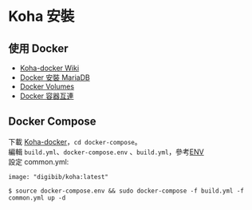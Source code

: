 # Koha 安裝
## 使用 Docker
* [Koha-docker Wiki](https://github.com/digibib/koha-docker/wiki/Using-the-Koha-Docker-image)  
* [Docker 安裝 MariaDB](https://mariadb.com/resources/blog/mariadb-and-docker-use-cases-part-1/)  
* [Docker Volumes](https://docs.docker.com/storage/volumes/)
* [Docker 容器互連](https://philipzheng.gitbooks.io/docker_practice/content/network/linking.html)

## Docker Compose
下載 [Koha-docker](https://github.com/digibib/koha-docker)，`cd docker-compose`。  
編輯 `build.yml`、`docker-compose.env` 、`build.yml`，參考[ENV](https://github.com/digibib/koha-docker/wiki/Environment-and-Configuration)  
設定 common.yml:
```
image: "digibib/koha:latest"
```
```
$ source docker-compose.env && sudo docker-compose -f build.yml -f common.yml up -d
```  
